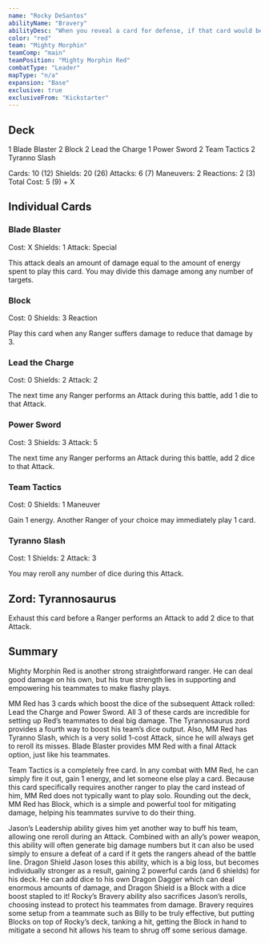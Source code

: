 ```yaml
---
name: "Rocky DeSantos"
abilityName: "Bravery"
abilityDesc: "When you reveal a card for defense, if that card would be placed on the bottom of your deck, you may add it to your hand instead."
color: "red"
team: "Mighty Morphin"
teamComp: "main"
teamPosition: "Mighty Morphin Red"
combatType: "Leader"
mapType: "n/a"
expansion: "Base"
exclusive: true
exclusiveFrom: "Kickstarter"
---
```


## Deck

1 Blade Blaster 2 Block 2 Lead the Charge 1 Power Sword 2 Team Tactics 2 Tyranno Slash

Cards: 10 (12) Shields: 20 (26) Attacks: 6 (7) Maneuvers: 2 Reactions: 2 (3) Total Cost: 5 (9) + X

## Individual Cards

### Blade Blaster

Cost: X Shields: 1 Attack: Special

This attack deals an amount of damage equal to the amount of energy spent to play this card. You may divide this damage among any number of targets.

### Block

Cost: 0 Shields: 3 Reaction

Play this card when any Ranger suffers damage to reduce that damage by 3.

### Lead the Charge

Cost: 0 Shields: 2 Attack: 2

The next time any Ranger performs an Attack during this battle, add 1 die to that Attack.

### Power Sword

Cost: 3 Shields: 3 Attack: 5

The next time any Ranger performs an Attack during this battle, add 2 dice to that Attack.

### Team Tactics

Cost: 0 Shields: 1 Maneuver

Gain 1 energy. Another Ranger of your choice may immediately play 1 card.

### Tyranno Slash

Cost: 1 Shields: 2 Attack: 3

You may reroll any number of dice during this Attack.

## Zord: Tyrannosaurus

Exhaust this card before a Ranger performs an Attack to add 2 dice to that Attack.

## Summary

Mighty Morphin Red is another strong straightforward ranger. He can deal good damage on his own, but his true strength lies in supporting and empowering his teammates to make flashy plays.

MM Red has 3 cards which boost the dice of the subsequent Attack rolled: Lead the Charge and Power Sword. All 3 of these cards are incredible for setting up Red’s teammates to deal big damage. The Tyrannosaurus zord provides a fourth way to boost his team’s dice output. Also, MM Red has Tyranno Slash, which is a very solid 1-cost Attack, since he will always get to reroll its misses. Blade Blaster provides MM Red with a final Attack option, just like his teammates.

Team Tactics is a completely free card. In any combat with MM Red, he can simply fire it out, gain 1 energy, and let someone else play a card. Because this card specifically requires another ranger to play the card instead of him, MM Red does not typically want to play solo. Rounding out the deck, MM Red has Block, which is a simple and powerful tool for mitigating damage, helping his teammates survive to do their thing.

Jason’s Leadership ability gives him yet another way to buff his team, allowing one reroll during an Attack. Combined with an ally’s power weapon, this ability will often generate big damage numbers but it can also be used simply to ensure a defeat of a card if it gets the rangers ahead of the battle line. Dragon Shield Jason loses this ability, which is a big loss, but becomes individually stronger as a result, gaining 2 powerful cards (and 6 shields) for his deck. He can add dice to his own Dragon Dagger which can deal enormous amounts of damage, and Dragon Shield is a Block with a dice boost stapled to it! Rocky’s Bravery ability also sacrifices Jason’s rerolls, choosing instead to protect his teammates from damage. Bravery requires some setup from a teammate such as Billy to be truly effective, but putting Blocks on top of Rocky’s deck, tanking a hit, getting the Block in hand to mitigate a second hit allows his team to shrug off some serious damage.

<!--stackedit_data:
eyJoaXN0b3J5IjpbMjAxMTA1NzUwNV19
-->
